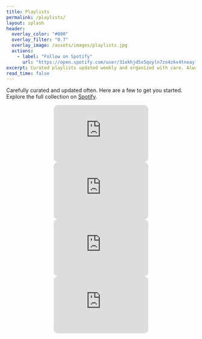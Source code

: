 ```yaml
---
title: Playlists
permalink: /playlists/
layout: splash
header:
  overlay_color: "#000"
  overlay_filter: "0.7"
  overlay_image: /assets/images/playlists.jpg
  actions:
    - label: "Follow on Spotify"
      url: "https://open.spotify.com/user/31ekhjd5x5qoyln7zo4zkv4tneay?si=70a0061cda474fcf"
excerpt: Curated playlists updated weekly and organized with care. Always fresh.
read_time: false
---
```


Carefully curated and updated often. Here are a few to get you started. Explore the full collection on <a href = "https://open.spotify.com/user/31ekhjd5x5qoyln7zo4zkv4tneay?si=70a0061cda474fcf">Spotify</a>.

<div align= "center">

<!-- Jams of the Week -->
<iframe style="border-radius:12px" src="https://open.spotify.com/embed/playlist/4PqkabW4RTD3BxMaKsye3L?utm_source=generator&theme=1" width="50%" height="152" frameBorder="0" allowfullscreen="" allow="autoplay; clipboard-write; encrypted-media; fullscreen; picture-in-picture" loading="lazy"></iframe>

<!-- New Music Radar -->
<iframe style="border-radius:12px" src="https://open.spotify.com/embed/playlist/5suUFPh81iroTQEKCdRwXC?utm_source=generator&theme=1" width="50%" height="152" frameBorder="0" allowfullscreen="" allow="autoplay; clipboard-write; encrypted-media; fullscreen; picture-in-picture" loading="lazy"></iframe>

<!-- Heavy Rotation -->
<iframe style="border-radius:12px" src="https://open.spotify.com/embed/playlist/2Cnfuk6MMpCSsnfgrWHYw4?utm_source=generator&theme=1" width="50%" height="152" frameBorder="0" allowfullscreen="" allow="autoplay; clipboard-write; encrypted-media; fullscreen; picture-in-picture" loading="lazy"></iframe>

<!-- THE QUEUE -->
<iframe style="border-radius:12px" src="https://open.spotify.com/embed/playlist/7fPaV7pLYSxB4RtbNYK83W?utm_source=generator" width="50%" height="152" frameBorder="0" allowfullscreen="" allow="autoplay; clipboard-write; encrypted-media; fullscreen; picture-in-picture" loading="lazy"></iframe>

</div>